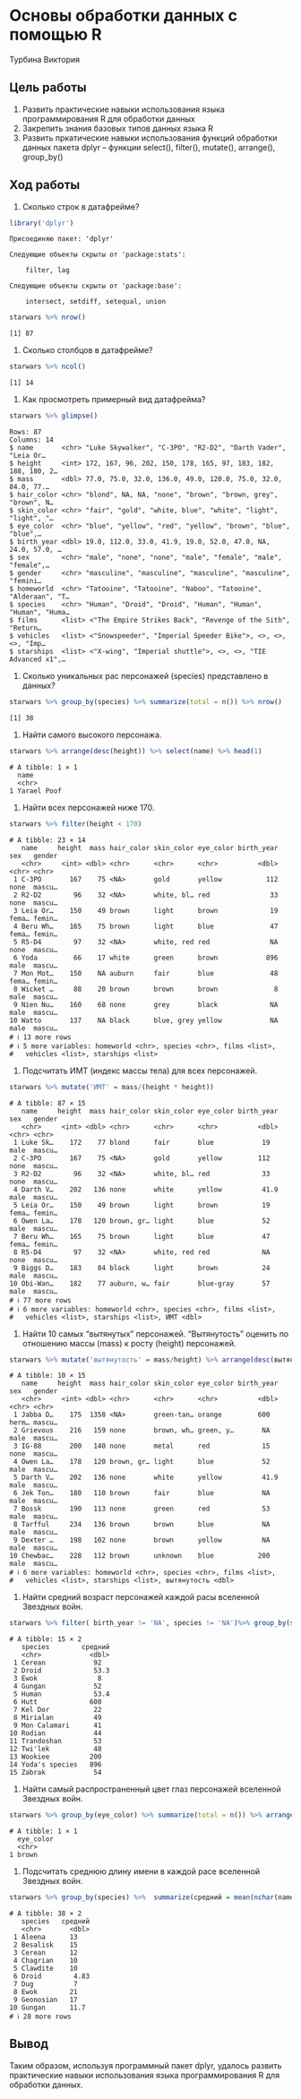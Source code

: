 # Основы обработки данных с помощью R
Турбина Виктория

## Цель работы

1.  Развить практические навыки использования языка программирования R
    для обработки данных
2.  Закрепить знания базовых типов данных языка R
3.  Развить пркатические навыки использования функций обработки данных
    пакета dplyr – функции select(), filter(), mutate(), arrange(),
    group_by()

## Ход работы

1.  Сколько строк в датафрейме?

``` r
library('dplyr')
```


    Присоединяю пакет: 'dplyr'

    Следующие объекты скрыты от 'package:stats':

        filter, lag

    Следующие объекты скрыты от 'package:base':

        intersect, setdiff, setequal, union

``` r
starwars %>% nrow()
```

    [1] 87

1.  Сколько столбцов в датафрейме?

``` r
starwars %>% ncol()
```

    [1] 14

1.  Как просмотреть примерный вид датафрейма?

``` r
starwars %>% glimpse()
```

    Rows: 87
    Columns: 14
    $ name       <chr> "Luke Skywalker", "C-3PO", "R2-D2", "Darth Vader", "Leia Or…
    $ height     <int> 172, 167, 96, 202, 150, 178, 165, 97, 183, 182, 188, 180, 2…
    $ mass       <dbl> 77.0, 75.0, 32.0, 136.0, 49.0, 120.0, 75.0, 32.0, 84.0, 77.…
    $ hair_color <chr> "blond", NA, NA, "none", "brown", "brown, grey", "brown", N…
    $ skin_color <chr> "fair", "gold", "white, blue", "white", "light", "light", "…
    $ eye_color  <chr> "blue", "yellow", "red", "yellow", "brown", "blue", "blue",…
    $ birth_year <dbl> 19.0, 112.0, 33.0, 41.9, 19.0, 52.0, 47.0, NA, 24.0, 57.0, …
    $ sex        <chr> "male", "none", "none", "male", "female", "male", "female",…
    $ gender     <chr> "masculine", "masculine", "masculine", "masculine", "femini…
    $ homeworld  <chr> "Tatooine", "Tatooine", "Naboo", "Tatooine", "Alderaan", "T…
    $ species    <chr> "Human", "Droid", "Droid", "Human", "Human", "Human", "Huma…
    $ films      <list> <"The Empire Strikes Back", "Revenge of the Sith", "Return…
    $ vehicles   <list> <"Snowspeeder", "Imperial Speeder Bike">, <>, <>, <>, "Imp…
    $ starships  <list> <"X-wing", "Imperial shuttle">, <>, <>, "TIE Advanced x1",…

1.  Сколько уникальных рас персонажей (species) представлено в данных?

``` r
starwars %>% group_by(species) %>% summarize(total = n()) %>% nrow()
```

    [1] 38

1.  Найти самого высокого персонажа.

``` r
starwars %>% arrange(desc(height)) %>% select(name) %>% head(1)
```

    # A tibble: 1 × 1
      name       
      <chr>      
    1 Yarael Poof

1.  Найти всех персонажей ниже 170.

``` r
starwars %>% filter(height < 170)
```

    # A tibble: 23 × 14
       name     height  mass hair_color skin_color eye_color birth_year sex   gender
       <chr>     <int> <dbl> <chr>      <chr>      <chr>          <dbl> <chr> <chr> 
     1 C-3PO       167    75 <NA>       gold       yellow           112 none  mascu…
     2 R2-D2        96    32 <NA>       white, bl… red               33 none  mascu…
     3 Leia Or…    150    49 brown      light      brown             19 fema… femin…
     4 Beru Wh…    165    75 brown      light      blue              47 fema… femin…
     5 R5-D4        97    32 <NA>       white, red red               NA none  mascu…
     6 Yoda         66    17 white      green      brown            896 male  mascu…
     7 Mon Mot…    150    NA auburn     fair       blue              48 fema… femin…
     8 Wicket …     88    20 brown      brown      brown              8 male  mascu…
     9 Nien Nu…    160    68 none       grey       black             NA male  mascu…
    10 Watto       137    NA black      blue, grey yellow            NA male  mascu…
    # ℹ 13 more rows
    # ℹ 5 more variables: homeworld <chr>, species <chr>, films <list>,
    #   vehicles <list>, starships <list>

1.  Подсчитать ИМТ (индекс массы тела) для всех персонажей.

``` r
starwars %>% mutate('ИМТ' = mass/(height * height))
```

    # A tibble: 87 × 15
       name     height  mass hair_color skin_color eye_color birth_year sex   gender
       <chr>     <int> <dbl> <chr>      <chr>      <chr>          <dbl> <chr> <chr> 
     1 Luke Sk…    172    77 blond      fair       blue            19   male  mascu…
     2 C-3PO       167    75 <NA>       gold       yellow         112   none  mascu…
     3 R2-D2        96    32 <NA>       white, bl… red             33   none  mascu…
     4 Darth V…    202   136 none       white      yellow          41.9 male  mascu…
     5 Leia Or…    150    49 brown      light      brown           19   fema… femin…
     6 Owen La…    178   120 brown, gr… light      blue            52   male  mascu…
     7 Beru Wh…    165    75 brown      light      blue            47   fema… femin…
     8 R5-D4        97    32 <NA>       white, red red             NA   none  mascu…
     9 Biggs D…    183    84 black      light      brown           24   male  mascu…
    10 Obi-Wan…    182    77 auburn, w… fair       blue-gray       57   male  mascu…
    # ℹ 77 more rows
    # ℹ 6 more variables: homeworld <chr>, species <chr>, films <list>,
    #   vehicles <list>, starships <list>, ИМТ <dbl>

1.  Найти 10 самых “вытянутых” персонажей. “Вытянутость” оценить по
    отношению массы (mass) к росту (height) персонажей.

``` r
starwars %>% mutate('вытянутость' = mass/height) %>% arrange(desc(вытянутость)) %>% head(10)
```

    # A tibble: 10 × 15
       name     height  mass hair_color skin_color eye_color birth_year sex   gender
       <chr>     <int> <dbl> <chr>      <chr>      <chr>          <dbl> <chr> <chr> 
     1 Jabba D…    175  1358 <NA>       green-tan… orange         600   herm… mascu…
     2 Grievous    216   159 none       brown, wh… green, y…       NA   male  mascu…
     3 IG-88       200   140 none       metal      red             15   none  mascu…
     4 Owen La…    178   120 brown, gr… light      blue            52   male  mascu…
     5 Darth V…    202   136 none       white      yellow          41.9 male  mascu…
     6 Jek Ton…    180   110 brown      fair       blue            NA   male  mascu…
     7 Bossk       190   113 none       green      red             53   male  mascu…
     8 Tarfful     234   136 brown      brown      blue            NA   male  mascu…
     9 Dexter …    198   102 none       brown      yellow          NA   male  mascu…
    10 Chewbac…    228   112 brown      unknown    blue           200   male  mascu…
    # ℹ 6 more variables: homeworld <chr>, species <chr>, films <list>,
    #   vehicles <list>, starships <list>, вытянутость <dbl>

1.  Найти средний возраст персонажей каждой расы вселенной Звездных
    войн.

``` r
starwars %>% filter( birth_year != 'NA', species != 'NA')%>% group_by(species) %>%  summarize(средний = mean(birth_year))
```

    # A tibble: 15 × 2
       species        средний
       <chr>            <dbl>
     1 Cerean            92  
     2 Droid             53.3
     3 Ewok               8  
     4 Gungan            52  
     5 Human             53.4
     6 Hutt             600  
     7 Kel Dor           22  
     8 Mirialan          49  
     9 Mon Calamari      41  
    10 Rodian            44  
    11 Trandoshan        53  
    12 Twi'lek           48  
    13 Wookiee          200  
    14 Yoda's species   896  
    15 Zabrak            54  

1.  Найти самый распространенный цвет глаз персонажей вселенной Звездных
    войн.

``` r
starwars %>% group_by(eye_color) %>% summarize(total = n()) %>% arrange(desc(total))%>% select(eye_color)%>% head(1)
```

    # A tibble: 1 × 1
      eye_color
      <chr>    
    1 brown    

1.  Подсчитать среднюю длину имени в каждой расе вселенной Звездных
    войн.

``` r
starwars %>% group_by(species) %>%  summarize(средний = mean(nchar(name)))
```

    # A tibble: 38 × 2
       species   средний
       <chr>       <dbl>
     1 Aleena      13   
     2 Besalisk    15   
     3 Cerean      12   
     4 Chagrian    10   
     5 Clawdite    10   
     6 Droid        4.83
     7 Dug          7   
     8 Ewok        21   
     9 Geonosian   17   
    10 Gungan      11.7 
    # ℹ 28 more rows

## Вывод

Таким образом, используя программный пакет dplyr, удалось развить
практические навыки использования языка программирования R для обработки
данных.
